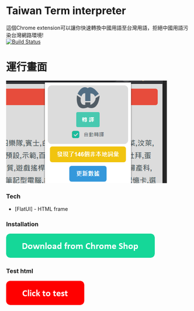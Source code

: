 # Taiwan Term interpreter
這個Chrome extension可以讓你快速轉換中國用語至台灣用語，拒絕中國用語污染台灣網路環境!
<br>
[![Build Status](https://travis-ci.org/joemccann/dillinger.svg?branch=master)](https://travis-ci.org/joemccann/dillinger)




# 運行畫面
![N|Solid](https://github.com/kaizziizg/Taiwan-Interpreter/raw/master/github/APP.png)

### Tech

* [FlatUI] - HTML frame

### Installation
[![N|Solid](https://raw.githubusercontent.com/kaizziizg/Taiwan-Interpreter/master/github/button_download-from-chrome-shop.png)](https://chrome.google.com/webstore/detail/chdmhkhpijfpkifpdjpdimjcabepfdpg/publish-accepted?authuser=3&hl=zh-TW)


### Test html
[![N|Solid](https://github.com/kaizziizg/Taiwan-Interpreter/raw/master/github/button_click-to-test.png)](https://kaizziizg.github.io/Taiwan-Interpreter/test_html/china_term.html)



